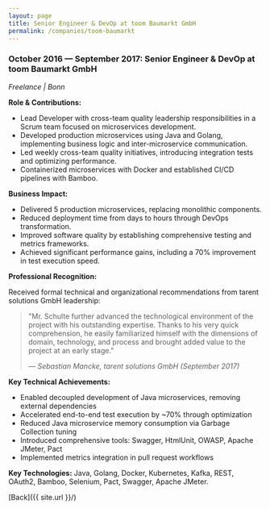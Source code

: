 ```yaml
---
layout: page
title: Senior Engineer & DevOp at toom Baumarkt GmbH
permalink: /companies/toom-baumarkt
---
```


### October 2016 — September 2017: Senior Engineer & DevOp at toom Baumarkt GmbH

*Freelance \| Bonn*

**Role & Contributions:**

- Lead Developer with cross-team quality leadership responsibilities in a Scrum team focused on
  microservices development.
- Developed production microservices using Java and Golang, implementing business logic and
  inter-microservice communication.
- Led weekly cross-team quality initiatives, introducing integration tests and optimizing
  performance.
- Containerized microservices with Docker and established CI/CD pipelines with Bamboo.

**Business Impact:**

- Delivered 5 production microservices, replacing monolithic components.
- Reduced deployment time from days to hours through DevOps transformation.
- Improved software quality by establishing comprehensive testing and metrics frameworks.
- Achieved significant performance gains, including a 70% improvement in test execution speed.

**Professional Recognition:**

Received formal technical and organizational recommendations from tarent solutions GmbH leadership:

> "Mr. Schulte further advanced the technological environment of the project with his outstanding
> expertise. Thanks to his very quick comprehension, he easily familiarized himself with the
> dimensions of domain, technology, and process and brought added value to the project at an early
> stage."
>
> *— Sebastian Mancke, tarent solutions GmbH (September 2017)*

**Key Technical Achievements:**

- Enabled decoupled development of Java microservices, removing external dependencies
- Accelerated end-to-end test execution by ~70% through optimization
- Reduced Java microservice memory consumption via Garbage Collection tuning
- Introduced comprehensive tools: Swagger, HtmlUnit, OWASP, Apache JMeter, Pact
- Implemented metrics integration in pull request workflows

**Key Technologies:**
Java, Golang, Docker, Kubernetes, Kafka, REST, OAuth2, Bamboo, Selenium, Pact, Swagger, Apache
JMeter.

[Back]({{ site.url }}/)
